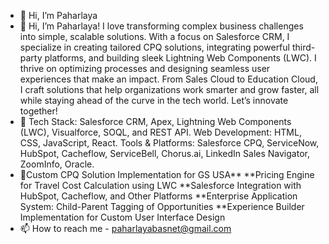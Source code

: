 - 👋 Hi, I’m Paharlaya
- 🚀 Hi, I’m Paharlaya!
I love transforming complex business challenges into simple, scalable solutions. With a focus on Salesforce CRM, I specialize in creating tailored CPQ solutions, integrating powerful third-party platforms, and building sleek Lightning Web Components (LWC). I thrive on optimizing processes and designing seamless user experiences that make an impact.
From Sales Cloud to Education Cloud, I craft solutions that help organizations work smarter and grow faster, all while staying ahead of the curve in the tech world. Let’s innovate together!
- 🔧 Tech Stack: Salesforce CRM, Apex, Lightning Web Components (LWC), Visualforce, SOQL, and REST API.
      Web Development: HTML, CSS, JavaScript, React.
      Tools & Platforms: Salesforce CPQ, ServiceNow, HubSpot, Cacheflow, ServiceBell, Chorus.ai, LinkedIn Sales Navigator, ZoomInfo, Oracle.
- 💼Custom CPQ Solution Implementation for GS USA**
**Pricing Engine for Travel Cost Calculation using LWC
**Salesforce Integration with HubSpot, Cacheflow, and Other Platforms
**Enterprise Application System: Child-Parent Tagging of Opportunities
**Experience Builder Implementation for Custom User Interface Design
- 📫 How to reach me - paharlayabasnet@gmail.com

<!---
Paharlaya/Paharlaya is a ✨ special ✨ repository because its `README.md` (this file) appears on your GitHub profile.
You can click the Preview link to take a look at your changes.
--->
